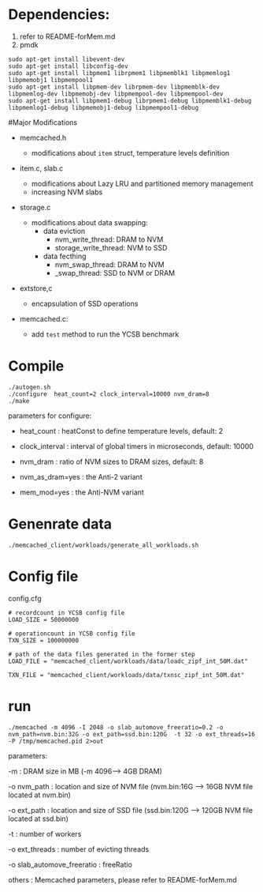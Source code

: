# Dependencies:
1. refer to README-forMem.md
2. pmdk


```console
sudo apt-get install libevent-dev
sudo apt-get install libconfig-dev
sudo apt-get install libpmem1 librpmem1 libpmemblk1 libpmemlog1 libpmemobj1 libpmempool1
sudo apt-get install libpmem-dev librpmem-dev libpmemblk-dev libpmemlog-dev libpmemobj-dev libpmempool-dev libpmempool-dev
sudo apt-get install libpmem1-debug librpmem1-debug libpmemblk1-debug libpmemlog1-debug libpmemobj1-debug libpmempool1-debug
```

#Major Modifications

- memcached.h
    - modifications about `item` struct, temperature levels definition
- item.c, slab.c
    - modifications about Lazy LRU and partitioned memory management
    - increasing NVM slabs

- storage.c
    - modifications about data swapping: 
        - data eviction
            - nvm_write_thread: DRAM to NVM
            - storage_write_thread: NVM to SSD
        - data fecthing
            - nvm_swap_thread: DRAM to NVM
            - _swap_thread: SSD to NVM or DRAM

- extstore,c
    - encapsulation of SSD operations


- memcached.c:
    - add `test` method to run the YCSB benchmark

# Compile
```console
./autogen.sh
./configure  heat_count=2 clock_interval=10000 nvm_dram=8
./make
```
parameters for configure:

- heat_count      : heatConst to define temperature levels, default: 2

- clock_interval  : interval of global timers in microseconds, default: 10000

- nvm_dram        : ratio of NVM sizes to DRAM sizes, default: 8

- nvm_as_dram=yes : the Anti-2 variant
- mem_mod=yes     : the Anti-NVM variant

# Genenrate data

```
./memcached_client/workloads/generate_all_workloads.sh 
```

# Config file
config.cfg
```
# recordcount in YCSB config file
LOAD_SIZE = 50000000

# operationcount in YCSB config file
TXN_SIZE = 100000000

# path of the data files generated in the former step
LOAD_FILE = "memcached_client/workloads/data/loadc_zipf_int_50M.dat" 

TXN_FILE = "memcached_client/workloads/data/txnsc_zipf_int_50M.dat"
```

# run

```console
./memcached -m 4096 -I 2048 -o slab_automove_freeratio=0.2 -o nvm_path=nvm.bin:32G -o ext_path=ssd.bin:120G  -t 32 -o ext_threads=16 -P /tmp/memcached.pid 2>out
```

parameters:

-m                          : DRAM size in MB (-m 4096--> 4GB DRAM)

-o nvm_path                 : location and size of NVM file (nvm.bin:16G --> 16GB NVM file located at nvm.bin)

-o ext_path                 : location and size of SSD file (ssd.bin:120G --> 120GB NVM file located at ssd.bin)

-t                          : number of workers

-o ext_threads              : number of evicting threads

-o slab_automove_freeratio  : freeRatio

others                      : Memcached parameters, please refer to     README-forMem.md

